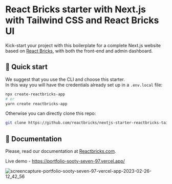 # React Bricks starter with Next.js with Tailwind CSS and React Bricks UI

Kick-start your project with this boilerplate for a complete Next.js website based on [React Bricks](https://reactbricks.com), with both the front-end and admin dashboard.

## 🚀 Quick start

We suggest that you use the CLI and choose this starter.  
In this way you will have the credentials already set up in a `.env.local` file:

```bash
npx create-reactbricks-app
# or
yarn create reactbricks-app
```

Otherwise you can directly clone this repo:

```bash
git clone https://github.com/reactbricks/nextjs-starter-reactbricks-tailwind your-project
```

## 📖 Documentation

Please, read our documentation at [Reactbricks.com](https://reactbricks.com).

Live demo - https://portfolio-sooty-seven-97.vercel.app/

![screencapture-portfolio-sooty-seven-97-vercel-app-2023-02-26-12_42_56](https://user-images.githubusercontent.com/87330142/221397415-8aa272b9-2fac-4a3f-9c9d-733d7239083e.png)
